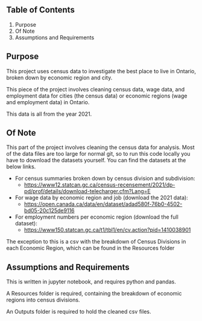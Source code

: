 ## Table of Contents

1. Purpose
2. Of Note
3. Assumptions and Requirements

## Purpose

This project uses census data to investigate the best place to live in Ontario, broken down by economic region and city.

This piece of the project involves cleaning census data, wage data, and employment data for cities (the census data) or economic regions (wage and employment data) in Ontario.

This data is all from the year 2021.

## Of Note

This part of the project involves cleaning the census data for analysis. Most of the data files are too large for normal git, so to run this code locally you have to download the datasets yourself. You can find the datasets at the below links.

* For census summaries broken down by census division and subdivision:
    * https://www12.statcan.gc.ca/census-recensement/2021/dp-pd/prof/details/download-telecharger.cfm?Lang=E
* For wage data by economic region and job (download the 2021 data):
    * https://open.canada.ca/data/en/dataset/adad580f-76b0-4502-bd05-20c125de9116
* For employment numbers per economic region (download the full dataset):
    * https://www150.statcan.gc.ca/t1/tbl1/en/cv.action?pid=1410038901

The exception to this is a csv with the breakdown of Census Divisions in each Economic Region, which can be found in the Resources folder

## Assumptions and Requirements 

This is written in jupyter notebook, and requires python and pandas. 

A Resources folder is required, containing the breakdown of economic regions into census divisions.

An Outputs folder is required to hold the cleaned csv files.